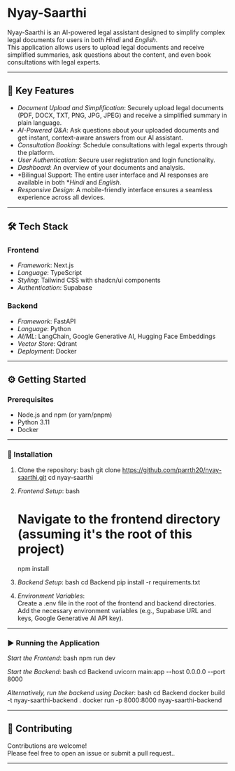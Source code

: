 # Nyay-Saarthi

Nyay-Saarthi is an AI-powered legal assistant designed to simplify complex legal documents for users in both *Hindi* and *English*.  
This application allows users to upload legal documents and receive simplified summaries, ask questions about the content, and even book consultations with legal experts.

---

## 🚀 Key Features

- *Document Upload and Simplification*: Securely upload legal documents (PDF, DOCX, TXT, PNG, JPG, JPEG) and receive a simplified summary in plain language.  
- *AI-Powered Q&A*: Ask questions about your uploaded documents and get instant, context-aware answers from our AI assistant.  
- *Consultation Booking*: Schedule consultations with legal experts through the platform.  
- *User Authentication*: Secure user registration and login functionality.  
- *Dashboard*: An overview of your documents and analysis.  
- *Bilingual Support: The entire user interface and AI responses are available in both **Hindi* and *English*.  
- *Responsive Design*: A mobile-friendly interface ensures a seamless experience across all devices.  

---

## 🛠 Tech Stack

### Frontend
- *Framework*: Next.js  
- *Language*: TypeScript  
- *Styling*: Tailwind CSS with shadcn/ui components  
- *Authentication*: Supabase  

### Backend
- *Framework*: FastAPI  
- *Language*: Python  
- *AI/ML*: LangChain, Google Generative AI, Hugging Face Embeddings  
- *Vector Store*: Qdrant  
- *Deployment*: Docker  

---

## ⚙ Getting Started

### Prerequisites
- Node.js and npm (or yarn/pnpm)  
- Python 3.11  
- Docker  

---

### 🔧 Installation

1. Clone the repository:
   bash
   git clone https://github.com/parrth20/nyay-saarthi.git
   cd nyay-saarthi
   

2. *Frontend Setup*:
   bash
   # Navigate to the frontend directory (assuming it's the root of this project)
   npm install
   

3. *Backend Setup*:
   bash
   cd Backend
   pip install -r requirements.txt
   

4. *Environment Variables*:  
   Create a .env file in the root of the frontend and backend directories.  
   Add the necessary environment variables (e.g., Supabase URL and keys, Google Generative AI API key).  

---

### ▶ Running the Application

*Start the Frontend*:
bash
npm run dev


*Start the Backend*:
bash
cd Backend
uvicorn main:app --host 0.0.0.0 --port 8000


*Alternatively, run the backend using Docker*:
bash
cd Backend
docker build -t nyay-saarthi-backend .
docker run -p 8000:8000 nyay-saarthi-backend


---

## 🤝 Contributing

Contributions are welcome!  
Please feel free to open an issue or submit a pull request..

---
